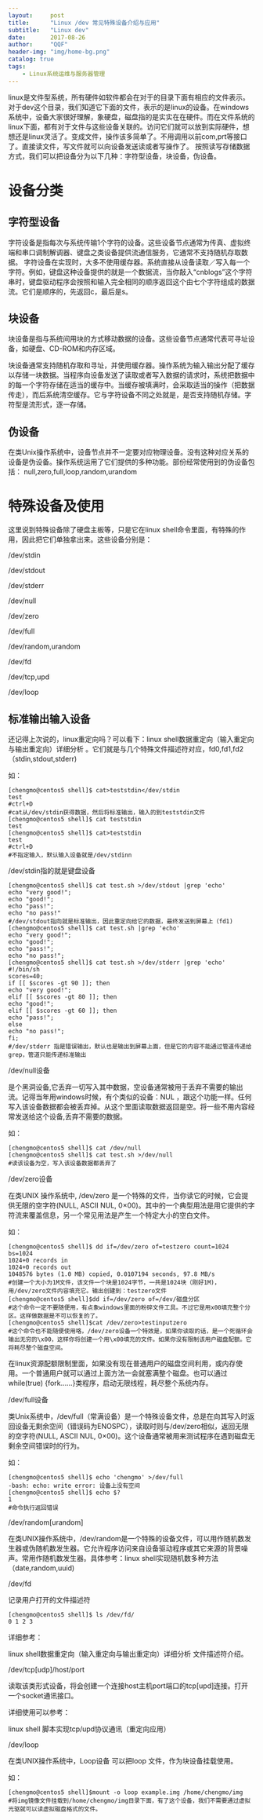 ```yaml
---
layout:     post
title:      "Linux /dev 常见特殊设备介绍与应用"
subtitle:   "Linux dev"
date:       2017-08-26
author:     "QQF"
header-img: "img/home-bg.png"
catalog: true
tags:
    - Linux系统运维与服务器管理
---
```


linux是文件型系统，所有硬件如软件都会在对于的目录下面有相应的文件表示。对于dev这个目录，我们知道它下面的文件，表示的是linux的设备。在windows系统中，设备大家很好理解，象硬盘，磁盘指的是实实在在硬件。而在文件系统的linux下面，都有对于文件与这些设备关联的。访问它们就可以放到实际硬件，想想还是linux灵活了。变成文件，操作该多简单了。不用调用以前com,prt等接口了。直接读文件，写文件就可以向设备发送读或者写操作了。 按照读写存储数据方式，我们可以把设备分为以下几种：字符型设备，块设备，伪设备。

# 设备分类

## 字符型设备

字符设备是指每次与系统传输1个字符的设备。这些设备节点通常为传真、虚拟终端和串口调制解调器、键盘之类设备提供流通信服务，它通常不支持随机存取数据。 字符设备在实现时，大多不使用缓存器。系统直接从设备读取／写入每一个字符。例如，键盘这种设备提供的就是一个数据流，当你敲入“cnblogs”这个字符串时，键盘驱动程序会按照和输入完全相同的顺序返回这个由七个字符组成的数据流。它们是顺序的，先返回c，最后是s。

## 块设备

块设备是指与系统间用块的方式移动数据的设备。这些设备节点通常代表可寻址设备，如硬盘、CD-ROM和内存区域。

块设备通常支持随机存取和寻址，并使用缓存器。操作系统为输入输出分配了缓存以存储一块数据。当程序向设备发送了读取或者写入数据的请求时，系统把数据中的每一个字符存储在适当的缓存中。当缓存被填满时，会采取适当的操作（把数据传走），而后系统清空缓存。它与字符设备不同之处就是，是否支持随机存储。字符型是流形式，逐一存储。

## 伪设备

在类Unix操作系统中，设备节点并不一定要对应物理设备。没有这种对应关系的设备是伪设备。操作系统运用了它们提供的多种功能。部份经常使用到的伪设备包括： null,zero,full,loop,random,urandom

# 特殊设备及使用

这里说到特殊设备除了硬盘主板等，只是它在linux shell命令里面，有特殊的作用，因此把它们单独拿出来。这些设备分别是：

/dev/stdin

/dev/stdout

/dev/stderr

/dev/null

/dev/zero

/dev/full

/dev/random,urandom

/dev/fd

/dev/tcp,upd

/dev/loop

## 标准输出输入设备

还记得上次说的，linux重定向吗？可以看下：linux shell数据重定向（输入重定向与输出重定向）详细分析 。它们就是与几个特殊文件描述符对应，fd0,fd1,fd2 （stdin,stdout,stderr)

如：

```
[chengmo@centos5 shell]$ cat>teststdin</dev/stdin
test
#ctrl+D
#cat从/dev/stdin获得数据，然后将标准输出，输入的到teststdin文件
[chengmo@centos5 shell]$ cat teststdin
test
[chengmo@centos5 shell]$ cat>teststdin
test
#ctrl+D
#不指定输入，默认输入设备就是/dev/stdinn
```

/dev/stdin指的就是键盘设备

```
[chengmo@centos5 shell]$ cat test.sh >/dev/stdout |grep 'echo'
echo "very good!";
echo "good!";
echo "pass!";
echo "no pass!"
#/dev/stdout指向就是标准输出，因此重定向给它的数据，最终发送到屏幕上（fd1)
[chengmo@centos5 shell]$ cat test.sh |grep 'echo'
echo "very good!";
echo "good!";
echo "pass!";
echo "no pass!";
[chengmo@centos5 shell]$ cat test.sh >/dev/stderr |grep 'echo'
#!/bin/sh
scores=40;
if [[ $scores -gt 90 ]]; then
echo "very good!";
elif [[ $scores -gt 80 ]]; then
echo "good!";
elif [[ $scores -gt 60 ]]; then
echo "pass!";
else
echo "no pass!";
fi;
#/dev/stderr 指是错误输出，默认也是输出到屏幕上面，但是它的内容不能通过管道传递给grep，管道只能传递标准输出
```

/dev/null设备

是个黑洞设备,它丢弃一切写入其中数据，空设备通常被用于丢弃不需要的输出流。记得当年用windows时候，有个类似的设备：NUL ，跟这个功能一样。任何写入该设备数据都会被丢弃掉。从这个里面读取数据返回是空。将一些不用内容经常发送给这个设备,丢弃不需要的数据。

如：

```
[chengmo@centos5 shell]$ cat /dev/null
[chengmo@centos5 shell]$ cat test.sh >/dev/null
#读该设备为空，写入该设备数据都丢弃了
```

/dev/zero设备

在类UNIX 操作系统中, /dev/zero 是一个特殊的文件，当你读它的时候，它会提供无限的空字符(NULL, ASCII NUL, 0×00)。其中的一个典型用法是用它提供的字符流来覆盖信息，另一个常见用法是产生一个特定大小的空白文件。

如：

```
[chengmo@centos5 shell]$ dd if=/dev/zero of=testzero count=1024 bs=1024
1024+0 records in
1024+0 records out
1048576 bytes (1.0 MB) copied, 0.0107194 seconds, 97.8 MB/s
#创建一个大小为1M文件，该文件一个块是1024字节，一共是1024块（刚好1M)，用/dev/zero文件内容填充它。输出创建到：testzero文件
[chengmo@centos5 shell]$dd if=/dev/zero of=/dev/磁盘分区
#这个命令一定不要随便用，有点象windows里面的粉碎文件工具。不过它是用x00填充整个分区。这样做数据是不可以恢复的了。
[chengmo@centos5 shell]$cat /dev/zero>testinputzero
#这个命令也不能随便使用咯，/dev/zero设备一个特效是，如果你读取的话，是一个死循环会输出无穷的\x00，这样你将创建一个用\x00填充的文件。如果你没有限制该用户磁盘配额。它将耗尽整个磁盘空间。
```

在linux资源配额限制里面，如果没有现在普通用户的磁盘空间利用，或内存使用。一个普通用户就可以通过上面方法一会就塞满整个磁盘。也可以通过while(true) {fork……}类程序，启动无限线程，耗尽整个系统内存。

/dev/full设备

类Unix系统中，/dev/full（常满设备）是一个特殊设备文件，总是在向其写入时返回设备无剩余空间（错误码为ENOSPC），读取时则与/dev/zero相似，返回无限的空字符(NULL, ASCII NUL, 0×00)。这个设备通常被用来测试程序在遇到磁盘无剩余空间错误时的行为。

如：

```
[chengmo@centos5 shell]$ echo 'chengmo' >/dev/full
-bash: echo: write error: 设备上没有空间
[chengmo@centos5 shell]$ echo $?
1
#命令执行返回错误
```

/dev/random[urandom]

在类UNIX操作系统中，/dev/random是一个特殊的设备文件，可以用作随机数发生器或伪随机数发生器。它允许程序访问来自设备驱动程序或其它来源的背景噪声。常用作随机数发生器。具体参考：linux shell实现随机数多种方法（date,random,uuid)

/dev/fd

记录用户打开的文件描述符

```
[chengmo@centos5 shell]$ ls /dev/fd/
0 1 2 3
```

详细参考：

linux shell数据重定向（输入重定向与输出重定向）详细分析 文件描述符介绍。

/dev/tcp[udp]/host/port

读取该类形式设备，将会创建一个连接host主机port端口的tcp[upd]连接。打开一个socket通讯接口。

详细使用可以参考：

linux shell 脚本实现tcp/upd协议通讯（重定向应用）

/dev/loop

在类UNIX操作系统中，Loop设备 可以把loop 文件，作为块设备挂载使用。

如：

```
[chengmo@centos5 shell]$mount -o loop example.img /home/chengmo/img
#将img镜像文件挂载到/home/chengmo/img目录下面，有了这个设备，我们不需要通过虚拟光驱就可以读虚拟磁盘格式的文件。
```
